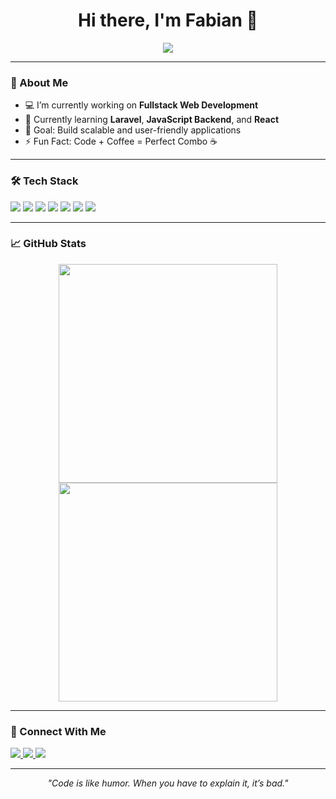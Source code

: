 <!-- Profil Readme -->
<h1 align="center">Hi there, I'm Fabian 👋</h1>

<p align="center">
  <img src="https://readme-typing-svg.demolab.com/?lines=Junior+Web+Developer;Backend+%7C+Frontend+Enthusiast;Always+Learning+New+Things&center=true&width=500&height=50">
</p>

---

### 🚀 About Me
- 💻 I’m currently working on **Fullstack Web Development**
- 🌱 Currently learning **Laravel**, **JavaScript Backend**, and **React**
- 🎯 Goal: Build scalable and user-friendly applications  
- ⚡ Fun Fact: Code + Coffee = Perfect Combo ☕

---

### 🛠️ Tech Stack
<p align="left">
  <img src="https://img.shields.io/badge/PHP-777BB4?style=for-the-badge&logo=php&logoColor=white"/>
  <img src="https://img.shields.io/badge/Laravel-E74430?style=for-the-badge&logo=laravel&logoColor=white"/>
  <img src="https://img.shields.io/badge/JavaScript-F7DF1E?style=for-the-badge&logo=javascript&logoColor=black"/>
  <img src="https://img.shields.io/badge/React-20232A?style=for-the-badge&logo=react&logoColor=61DAFB"/>
  <img src="https://img.shields.io/badge/MySQL-005C84?style=for-the-badge&logo=mysql&logoColor=white"/>
  <img src="https://img.shields.io/badge/HTML5-E34F26?style=for-the-badge&logo=html5&logoColor=white"/>
  <img src="https://img.shields.io/badge/CSS3-1572B6?style=for-the-badge&logo=css3&logoColor=white"/>
</p>

---

### 📈 GitHub Stats
<p align="center">
  <img src="https://github-readme-stats.vercel.app/api?username=SukaMCD&show_icons=true&theme=tokyonight&hide_title=true&hide_rank=true&card_width=300" width="350px"/>
  <img src="https://github-readme-streak-stats.herokuapp.com/?user=SukaMCD&theme=tokyonight&hide_border=true" width="350px"/>
</p>


---

### 🔗 Connect With Me
<p align="left">
  <a href="https://www.linkedin.com/in/fabianrizkypratama/" target="_blank">
    <img src="https://img.shields.io/badge/LinkedIn-0A66C2?style=for-the-badge&logo=linkedin&logoColor=white"/>
  </a>
  <a href="https://www.tiktok.com/@fabianofficial._" target="_blank">
    <img src="https://img.shields.io/badge/TikTok-000000?style=for-the-badge&logo=tiktok&logoColor=white"/>
  </a>
  <a href="mailto:fabian25march@gmail.com" target="_blank">
    <img src="https://img.shields.io/badge/Gmail-D14836?style=for-the-badge&logo=gmail&logoColor=white"/>
  </a>
</p>

---

<p align="center">
  <i>"Code is like humor. When you have to explain it, it’s bad."</i>
</p>
